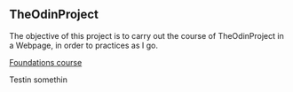 ## TheOdinProject

The objective of this project is to carry out the course of TheOdinProject in a Webpage, in order to practices as I go.

[Foundations course]()

Testin somethin

